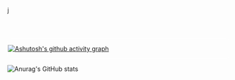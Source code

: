 j<body>
  <header>
    
  </header>
  <section>

 <div style="border: 1px solid #fff; border-radius: 7px;"> 
 
[![Ashutosh's github activity graph](https://github-readme-activity-graph.vercel.app/graph?username=Guilherme-Silva-Teixeira&bg_color=000000&color=ffffff&line=9c9c9c&point=ffffff&area=true&hide_border=true)](https://github.com/ashutosh00710/github-readme-activity-graph)
  
 </div>

 ![Anurag's GitHub stats](https://github-readme-stats.vercel.app/api?Guilherme-Silva-Teixeira=anuraghazra&show_icons=true&theme=transparent)
  </section>
  <footer>
    
  </footer>
</body>
